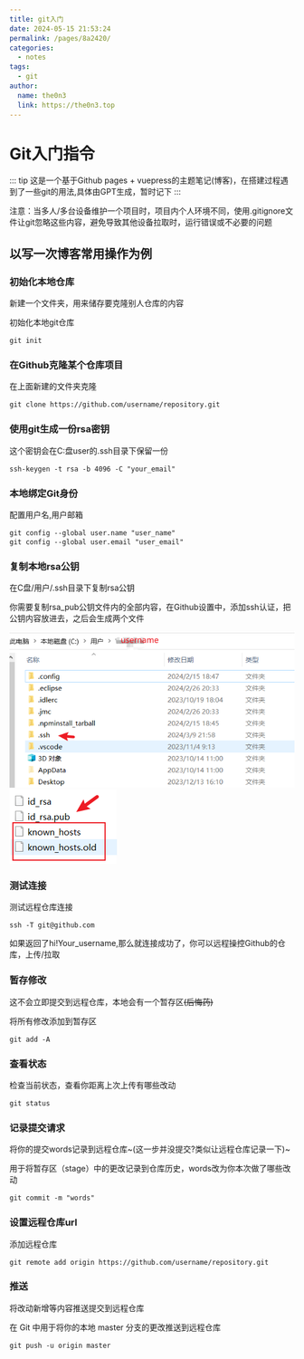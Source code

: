 ```yaml
---
title: git入门
date: 2024-05-15 21:53:24
permalink: /pages/8a2420/
categories:
  - notes
tags:
  - git
author: 
  name: the0n3
  link: https://the0n3.top
---
```


# Git入门指令

::: tip
这是一个基于Github pages + vuepress的主题笔记(博客)，在搭建过程遇到了一些git的用法,具体由GPT生成，暂时记下
:::

 注意：当多人/多台设备维护一个项目时，项目内个人环境不同，使用.gitignore文件让git忽略这些内容，避免导致其他设备拉取时，运行错误或不必要的问题


## 以写一次博客常用操作为例

### 初始化本地仓库

新建一个文件夹，用来储存要克隆别人仓库的内容

初始化本地git仓库

```git
git init  
```

### 在Github克隆某个仓库项目

在上面新建的文件夹克隆

 ```git
git clone https://github.com/username/repository.git
```

### 使用git生成一份rsa密钥

这个密钥会在C:盘user的.ssh目录下保留一份

 ```git
ssh-keygen -t rsa -b 4096 -C "your_email"
```

### 本地绑定Git身份

配置用户名,用户邮箱

```git
git config --global user.name "user_name"    
git config --global user.email "user_email"  
```

### 复制本地rsa公钥

在C盘/用户/.ssh目录下复制rsa公钥

你需要复制rsa_pub公钥文件内的全部内容，在Github设置中，添加ssh认证，把公钥内容放进去，之后会生成两个文件

![1](/medias/Git_0/1.png)
![2](/medias/Git_0/2.png)

### 测试连接

测试远程仓库连接

 ```git
ssh -T git@github.com
```

如果返回了hi!Your_username,那么就连接成功了，你可以远程操控Github的仓库，上传/拉取

### 暂存修改

这不会立即提交到远程仓库，本地会有一个暂存区~~(后悔药)~~

将所有修改添加到暂存区

```git
git add -A 
```

### 查看状态

检查当前状态，查看你距离上次上传有哪些改动

```git
git status
```

### 记录提交请求

将你的提交words记录到远程仓库~(这一步并没提交?类似让远程仓库记录一下)~

用于将暂存区（stage）中的更改记录到仓库历史，words改为你本次做了哪些改动

```git
git commit -m "words"  
```

### 设置远程仓库url

添加远程仓库

```git
git remote add origin https://github.com/username/repository.git
```

### 推送

将改动新增等内容推送提交到远程仓库

 在 Git 中用于将你的本地 master 分支的更改推送到远程仓库

```git
git push -u origin master      
```
